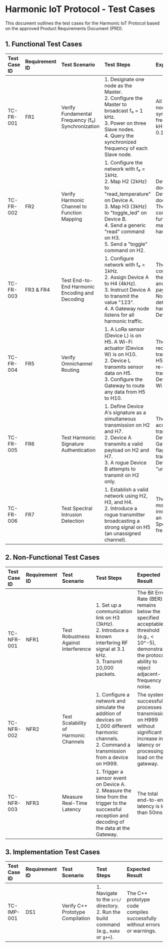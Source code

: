 # Harmonic IoT Protocol - Test Cases

This document outlines the test cases for the Harmonic IoT Protocol based on the approved Product Requirements Document (PRD).

## 1. Functional Test Cases

| Test Case ID | Requirement ID | Test Scenario | Test Steps | Expected Result |
| :--- | :--- | :--- | :--- | :--- |
| TC-FR-001 | FR1 | Verify Fundamental Frequency (f₀) Synchronization | 1. Designate one node as the Master. <br> 2. Configure the Master to broadcast f₀ = 1 kHz. <br> 3. Power on three Slave nodes. <br> 4. Query the synchronized frequency of each Slave node. | All three Slave nodes report a synchronized frequency of 1 kHz within a +/- 0.1% tolerance. |
| TC-FR-002 | FR2 | Verify Harmonic Channel to Function Mapping | 1. Configure the network with f₀ = 1kHz. <br> 2. Map H2 (2kHz) to "read_temperature" on Device A. <br> 3. Map H3 (3kHz) to "toggle_led" on Device B. <br> 4. Send a generic "read" command on H3. <br> 5. Send a "toggle" command on H2. | Device B (LED) does not respond. Device A (temp) does not respond. The system correctly isolates functions to their mapped harmonics. |
| TC-FR-003 | FR3 & FR4 | Test End-to-End Harmonic Encoding and Decoding | 1. Configure network with f₀ = 1kHz. <br> 2. Assign Device A to H4 (4kHz). <br> 3. Instruct Device A to transmit the value "123". <br> 4. A Gateway node listens for all harmonic traffic. | The Gateway correctly isolates the signal on H4 and decodes the payload as "123". No data is detected on other harmonics from Device A. |
| TC-FR-004 | FR5 | Verify Omnichannel Routing | 1. A LoRa sensor (Device L) is on H5. A Wi-Fi actuator (Device W) is on H10. <br> 2. Device L transmits sensor data on H5. <br> 3. Configure the Gateway to route any data from H5 to H10. | The Gateway receives the LoRa transmission on H5, decodes it, re-encodes it, and transmits it to Device W over Wi-Fi on H10. |
| TC-FR-005 | FR6 | Test Harmonic Signature Authentication | 1. Define Device A's signature as a simultaneous transmission on H2 and H7. <br> 2. Device A transmits a valid payload on H2 and H7. <br> 3. A rogue Device B attempts to transmit on H2 only. | The Gateway accepts the transmission from Device A. The Gateway rejects or flags the transmission from Device B as "unauthenticated". |
| TC-FR-006 | FR7 | Test Spectral Intrusion Detection | 1. Establish a valid network using H2, H3, and H4. <br> 2. Introduce a rogue transmitter broadcasting a strong signal on H5 (an unassigned channel). | The Gateway's monitoring system immediately flags an "Unauthorized Spectral Event" on frequency 5 * f₀. |

## 2. Non-Functional Test Cases

| Test Case ID | Requirement ID | Test Scenario | Test Steps | Expected Result |
| :--- | :--- | :--- | :--- | :--- |
| TC-NFR-001 | NFR1 | Test Robustness Against Interference | 1. Set up a communication link on H3 (3kHz). <br> 2. Introduce a known interfering RF signal at 3.1 kHz. <br> 3. Transmit 10,000 packets. | The Bit Error Rate (BER) remains below the specified acceptable threshold (e.g., < 10^-5), demonstrating the protocol's ability to reject adjacent-frequency noise. |
| TC-NFR-002 | NFR2 | Test Scalability of Harmonic Channels | 1. Configure a network and simulate the addition of devices on 1,000 different harmonic channels. <br> 2. Command a transmission from a device on H999. | The system successfully processes the transmission on H999 without significant increase in latency or processing load on the gateway. |
| TC-NFR-003 | NFR3 | Measure Real-Time Latency | 1. Trigger a sensor event on Device A. <br> 2. Measure the time from the trigger to the successful reception and decoding of the data at the Gateway. | The total end-to-end latency is less than 50ms. |

## 3. Implementation Test Cases

| Test Case ID | Requirement ID | Test Scenario | Test Steps | Expected Result |
| :--- | :--- | :--- | :--- | :--- |
| TC-IMP-001 | DS1 | Verify C++ Prototype Compilation | 1. Navigate to the `src/` directory. <br> 2. Run the build command (e.g., `make` or `g++`). | The C++ prototype code compiles successfully without errors or warnings. |
